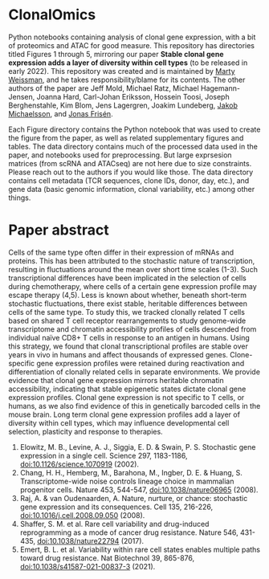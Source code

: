 # ClonalOmics

Python notebooks containing analysis of clonal gene expression, with a bit of proteomics and ATAC for good measure.  This repository has directories titled Figures 1 through 5, mirroring our paper **Stable clonal gene expression adds a layer of diversity within cell types** (to be released in early 2022).  This repository was created and is maintained by [Marty Weissman](http://martyweissman.com), and he takes responsibility/blame for its contents.  The other authors of the paper are Jeff Mold, Michael Ratz, Michael Hagemann-Jensen, Joanna Hard, Carl-Johan Eriksson, Hossein Toosi, Joseph Berghenstahle, Kim Blom, Jens Lagergren, Joakim Lundeberg, [Jakob Michaelsson](https://ki.se/en/medh/jakob-michaelsson-group-development-regulation-and-function-of-human-natural-killer-cells-in), and [Jonas Frisén](https://ki.se/en/cmb/jonas-frisens-group).

Each Figure directory contains the Python notebook that was used to create the figure from the paper, as well as related supplementary figures and tables. The data directory contains much of the processed data used in the paper, and notebooks used for preprocessing.  But large exprsesion matrices (from scRNA and ATACseq) are not here due to size constraints.  Please reach out to the authors if you would like those.  The data directory contains cell metadata (TCR sequences, clone IDs, donor, day, etc.), and gene data (basic genomic information, clonal variability, etc.) among other things.  

# Paper abstract

Cells of the same type often differ in their expression of mRNAs and proteins. This has been attributed to the stochastic nature of transcription, resulting in fluctuations around the mean over short time scales (1-3). Such transcriptional differences have been implicated in the selection of cells during chemotherapy, where cells of a certain gene expression profile may escape therapy (4,5). Less is known about whether, beneath short-term stochastic fluctuations, there exist stable, heritable differences between cells of the same type. To study this, we tracked clonally related T cells based on shared T cell receptor rearrangements to study genome-wide transcriptome and chromatin accessibility profiles of cells descended from individual naïve CD8+ T cells in response to an antigen in humans. Using this strategy, we found that clonal transcriptional profiles are stable over years in vivo in humans and affect thousands of expressed genes. Clone-specific gene expression profiles were retained during reactivation and differentiation of clonally related cells in separate environments. We provide evidence that clonal gene expression mirrors heritable chromatin accessibility, indicating that stable epigenetic states dictate clonal gene expression profiles. Clonal gene expression is not specific to T cells, or humans, as we also find evidence of this in genetically barcoded cells in the mouse brain. Long term clonal gene expression profiles add a layer of diversity within cell types, which may influence developmental cell selection, plasticity and response to therapies.


1.	Elowitz, M. B., Levine, A. J., Siggia, E. D. & Swain, P. S. Stochastic gene expression in a single cell. Science 297, 1183-1186, [doi:10.1126/science.1070919](https://www.science.org/doi/10.1126/science.1070919) (2002).
2.	Chang, H. H., Hemberg, M., Barahona, M., Ingber, D. E. & Huang, S. Transcriptome-wide noise controls lineage choice in mammalian progenitor cells. Nature 453, 544-547, [doi:10.1038/nature06965](https://www.nature.com/articles/nature06965) (2008).
3.	Raj, A. & van Oudenaarden, A. Nature, nurture, or chance: stochastic gene expression and its consequences. Cell 135, 216-226, [doi:10.1016/j.cell.2008.09.050](https://doi.org/10.1016/j.cell.2008.09.050) (2008).
4.	Shaffer, S. M. et al. Rare cell variability and drug-induced reprogramming as a mode of cancer drug resistance. Nature 546, 431-435, [doi:10.1038/nature22794](https://www.nature.com/articles/nature22794) (2017).
5.	Emert, B. L. et al. Variability within rare cell states enables multiple paths toward drug resistance. Nat Biotechnol 39, 865-876, [doi:10.1038/s41587-021-00837-3](https://www.nature.com/articles/s41587-021-00837-3) (2021).


